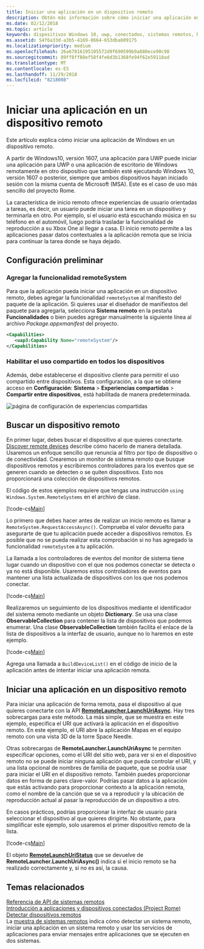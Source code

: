 ```yaml
---
title: Iniciar una aplicación en un dispositivo remoto
description: Obtén más información sobre cómo iniciar una aplicación en un dispositivo remoto con Project Rome.
ms.date: 02/12/2018
ms.topic: article
keywords: dispositivos Windows 10, uwp, conectados, sistemas remotos, Roma, proyecto rome
ms.assetid: 54f6a33d-a3b5-4169-8664-653dbab09175
ms.localizationpriority: medium
ms.openlocfilehash: 26a67816195105572d9f690599b9a880ece90c98
ms.sourcegitcommit: 89ff8ff88ef58f4fe6d3b1368fe94f62e59118ad
ms.translationtype: MT
ms.contentlocale: es-ES
ms.lasthandoff: 11/29/2018
ms.locfileid: "8218008"
---
```

# <a name="launch-an-app-on-a-remote-device"></a>Iniciar una aplicación en un dispositivo remoto

Este artículo explica cómo iniciar una aplicación de Windows en un dispositivo remoto.

A partir de Windows10, versión 1607, una aplicación para UWP puede iniciar una aplicación para UWP o una aplicación de escritorio de Windows remotamente en otro dispositivo que también esté ejecutando Windows 10, versión 1607 o posterior, siempre que ambos dispositivos hayan iniciado sesión con la misma cuenta de Microsoft (MSA). Este es el caso de uso más sencillo del proyecto Rome.

La característica de inicio remoto ofrece experiencias de usuario orientadas a tareas, es decir, un usuario puede iniciar una tarea en un dispositivo y terminarla en otro. Por ejemplo, si el usuario está escuchando música en su teléfono en el automóvil, luego podría trasladar la funcionalidad de reproducción a su Xbox One al llegar a casa. El inicio remoto permite a las aplicaciones pasar datos contextuales a la aplicación remota que se inicia para continuar la tarea donde se haya dejado.

## <a name="preliminary-setup"></a>Configuración preliminar

### <a name="add-the-remotesystem-capability"></a>Agregar la funcionalidad remoteSystem

Para que la aplicación pueda iniciar una aplicación en un dispositivo remoto, debes agregar la funcionalidad `remoteSystem` al manifiesto del paquete de la aplicación. Si quieres usar el diseñador de manifiestos del paquete para agregarla, selecciona **Sistema remoto** en la pestaña **Funcionalidades** o bien puedes agregar manualmente la siguiente línea al archivo _Package.appxmanifest_ del proyecto.

``` xml
<Capabilities>
   <uap3:Capability Name="remoteSystem"/>
</Capabilities>
```

### <a name="enable-cross-device-sharing"></a>Habilitar el uso compartido en todos los dispositivos

Además, debe establecerse el dispositivo cliente para permitir el uso compartido entre dispositivos. Esta configuración, a la que se obtiene acceso en **Configuración**: **Sistema** > **Experiencias compartidas** > **Compartir entre dispositivos**, está habilitada de manera predeterminada. 

![página de configuración de experiencias compartidas](images/shared-experiences-settings.png)

## <a name="find-a-remote-device"></a>Buscar un dispositivo remoto

En primer lugar, debes buscar el dispositivo al que quieres conectarte. [Discover remote devices](discover-remote-devices.md) describe cómo hacerlo de manera detallada. Usaremos un enfoque sencillo que renuncia al filtro por tipo de dispositivo o de conectividad. Crearemos un monitor de sistema remoto que busque dispositivos remotos y escribiremos controladores para los eventos que se generen cuando se detecten o se quiten dispositivos. Esto nos proporcionará una colección de dispositivos remotos.

El código de estos ejemplos requiere que tengas una instrucción `using Windows.System.RemoteSystems` en el archivo de clase.

[!code-cs[Main](./code/RemoteLaunchScenario/MainPage.xaml.cs#SnippetBuildDeviceList)]

Lo primero que debes hacer antes de realizar un inicio remoto es llamar a `RemoteSystem.RequestAccessAsync()`. Comprueba el valor devuelto para asegurarte de que tu aplicación puede acceder a dispositivos remotos. Es posible que no se pueda realizar esta comprobación si no has agregado la funcionalidad `remoteSystem` a tu aplicación.

La llamada a los controladores de eventos del monitor de sistema tiene lugar cuando un dispositivo con el que nos podemos conectar se detecta o ya no está disponible. Usaremos estos controladores de eventos para mantener una lista actualizada de dispositivos con los que nos podemos conectar.

[!code-cs[Main](./code/RemoteLaunchScenario/MainPage.xaml.cs#SnippetEventHandlers)]


Realizaremos un seguimiento de los dispositivos mediante el identificador del sistema remoto mediante un objeto **Dictionary**. Se usa una clase **ObservableCollection** para contener la lista de dispositivos que podemos enumerar. Una clase **ObservableCollection** también facilita el enlace de la lista de dispositivos a la interfaz de usuario, aunque no lo haremos en este ejemplo.

[!code-cs[Main](./code/RemoteLaunchScenario/MainPage.xaml.cs#SnippetMembers)]

Agrega una llamada a `BuildDeviceList()` en el código de inicio de la aplicación antes de intentar iniciar una aplicación remota.

## <a name="launch-an-app-on-a-remote-device"></a>Iniciar una aplicación en un dispositivo remoto

Para iniciar una aplicación de forma remota, pasa el dispositivo al que quieres conectarte con la API [**RemoteLauncher.LaunchUriAsync**](https://msdn.microsoft.com/library/windows/apps/windows.system.remotelauncher.launchuriasync.aspx). Hay tres sobrecargas para este método. La más simple, que se muestra en este ejemplo, especifica el URI que activará la aplicación en el dispositivo remoto. En este ejemplo, el URI abre la aplicación Mapas en el equipo remoto con una vista 3D de la torre Space Needle.

Otras sobrecargas de **RemoteLauncher.LaunchUriAsync** te permiten especificar opciones, como el URI del sitio web, para ver si en el dispositivo remoto no se puede iniciar ninguna aplicación que pueda controlar el URI, y una lista opcional de nombres de familia de paquete, que se podría usar para iniciar el URI en el dispositivo remoto. También puedes proporcionar datos en forma de pares clave-valor. Podrías pasar datos a la aplicación que estás activando para proporcionar contexto a la aplicación remota, como el nombre de la canción que se va a reproducir y la ubicación de reproducción actual al pasar la reproducción de un dispositivo a otro.

En casos prácticos, podrías proporcionar la interfaz de usuario para seleccionar el dispositivo al que quieres dirigirte. No obstante, para simplificar este ejemplo, solo usaremos el primer dispositivo remoto de la lista.

[!code-cs[Main](./code/RemoteLaunchScenario/MainPage.xaml.cs#SnippetRemoteUriLaunch)]

El objeto [**RemoteLaunchUriStatus**](https://msdn.microsoft.com/library/windows/apps/windows.system.remotelaunchuristatus.aspx) que se devuelve de **RemoteLauncher.LaunchUriAsync()** indica si el inicio remoto se ha realizado correctamente y, si no es así, la causa.

## <a name="related-topics"></a>Temas relacionados

[Referencia de API de sistemas remotos](https://msdn.microsoft.com/library/windows/apps/Windows.System.RemoteSystems)  
[Introducción a aplicaciones y dispositivos conectados (Project Rome)](connected-apps-and-devices.md)  
[Detectar dispositivos remotos](discover-remote-devices.md)  
La [muestra de sistemas remotos](https://github.com/Microsoft/Windows-universal-samples/tree/dev/Samples/RemoteSystems) indica cómo detectar un sistema remoto, iniciar una aplicación en un sistema remoto y usar los servicios de aplicaciones para enviar mensajes entre aplicaciones que se ejecuten en dos sistemas.
